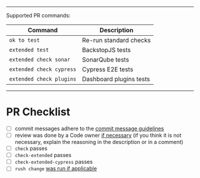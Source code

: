 <!--

Description of changes.

-->

---

Supported PR commands:

| Command                  | Description             |
| ------------------------ | ----------------------- |
| `ok to test`             | Re-run standard checks  |
| `extended test`          | BackstopJS tests        |
| `extended check sonar`   | SonarQube tests         |
| `extended check cypress` | Cypress E2E tests       |
| `extended check plugins` | Dashboard plugins tests |

---

# PR Checklist

-   [ ] commit messages adhere to the [commit message guidelines](https://github.com/gooddata/gooddata-ui-sdk/blob/master/docs/contributing.md#what-should-the-commits-look-like)
-   [ ] review was done by a Code owner [if necessary](https://github.com/gooddata/gooddata-ui-sdk/blob/master/docs/contributing.md#how-do-i-tell-if-my-pull-request-needs-approval-by-a-code-owner) (if you think it is not necessary, explain the reasoning in the description or in a comment)
-   [ ] `check` passes
-   [ ] `check-extended` passes
-   [ ] `check-extended-cypress` passes
-   [ ] `rush change` [was run if applicable](https://github.com/gooddata/gooddata-ui-sdk/blob/master/docs/contributing.md#how-do-i-describe-my-changes-for-the-changelog)
